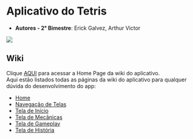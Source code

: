 # Aplicativo do Tetris
- **Autores - 2° Bimestre**: Erick Galvez, Arthur Victor
  
<img src="https://bdjogos.com.br/capas/4166-Tetris-Game-Boy-capa-1.jpg">

## Wiki
Clique [AQUI](https://github.com/ArthurJD1777/Moblie-App-Tetris-3JD/wiki) para acessar a Home Page da wiki do aplicativo.
<br>
Aqui estão listados todas as páginas da wiki do aplicativo para qualquer dúvida do desenvolvimento do app:
- [Home](https://github.com/ArthurJD1777/Moblie-App-Tetris-3JD/wiki)
- [Navegação de Telas]()
- [Tela de Início]()
- [Tela de Mecânicas]()
- [Tela de Gameplay]()
- [Tela de História]()
